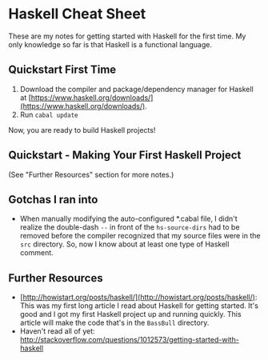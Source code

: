 # Haskell Cheat Sheet #

These are my notes for getting started with Haskell for the first time. My only knowledge so far is that Haskell is a functional language.

## Quickstart First Time ##
1. Download the compiler and package/dependency manager for Haskell at [https://www.haskell.org/downloads/](https://www.haskell.org/downloads/).
2. Run `cabal update`

Now, you are ready to build Haskell projects!


## Quickstart - Making Your First Haskell Project ##
(See "Further Resources" section for more notes.)



## Gotchas I ran into ##
- When manually modifying the auto-configured *.cabal file, I didn't realize the double-dash `--` in front of the `hs-source-dirs` had to be removed before the compiler recognized that my source files were in the `src` directory. So, now I know about at least one type of Haskell comment.



## Further Resources ##
- [http://howistart.org/posts/haskell/](http://howistart.org/posts/haskell/): This was my first long article I read about Haskell for getting started. It's good and I got my first Haskell project up and running quickly. This article will make the code that's in the `BassBull` directory.
- Haven't read all of yet: http://stackoverflow.com/questions/1012573/getting-started-with-haskell
